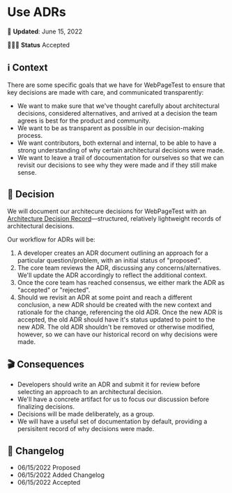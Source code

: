 # Use ADRs
📆 **Updated**: June 15, 2022

🙋🏽‍♀️ **Status** Accepted

## ℹ️ Context
There are some specific goals that we have for WebPageTest to ensure that key decisions are made with care, and communicated transparently:

- We want to make sure that we've thought carefully about architectural decisions, considered alternatives, and arrived at a decision the team agrees is best for the product and community.
- We want to be as transparent as possible in our decision-making process.
- We want contributors, both external and internal, to be able to have a strong understanding of why certain architectural decisions were made.
- We want to leave a trail of docoumentation for ourselves so that we can revisit our decisions to see why they were made and if they still make sense.

## 🤔 Decision
We will document our architecure decisions for WebPageTest with an [Architecture Decision Record](https://cognitect.com/blog/2011/11/15/documenting-architecture-decisions)—structured, relatively lightweight records of architectural decisions.

Our workflow for ADRs will be:

1. A developer creates an ADR document outlining an approach for a particular question/problem, with an initial status of "proposed".
2. The core team reviews the ADR, discussing any concerns/alternatives. We'll update the ADR accordingly to reflect the additional context.
3. Once the core team has reached consensus, we either mark the ADR as "accepted" or "rejected".
4. Should we revisit an ADR at some point and reach a different conclusion, a new ADR should be created with the new context and rationale for the change, referencing the old ADR. Once the new ADR is accepted, the old ADR should have it's status updated to point to the new ADR. The old ADR shouldn't be removed or otherwise modified, however, so we can have our historical record on why decisions were made.

## 🎬 Consequences
- Developers should write an ADR and submit it for review before selecting an approach to an architectural decision.
- We'll have a concrete artifact for us to focus our discussion before finalizing decisions.
- Decisions will be made deliberately, as a group.
- We will have a useful set of documentation by default, providing a persisitent record of why decisions were made.

## 📝 Changelog
- 06/15/2022 Proposed
- 06/15/2022 Added Changelog
- 06/15/2022 Accepted
